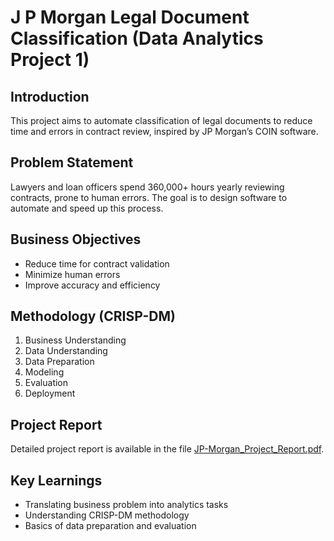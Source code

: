 # J P Morgan Legal Document Classification (Data Analytics Project 1)

## Introduction  
This project aims to automate classification of legal documents to reduce time and errors in contract review, inspired by JP Morgan’s COIN software.

## Problem Statement  
Lawyers and loan officers spend 360,000+ hours yearly reviewing contracts, prone to human errors. The goal is to design software to automate and speed up this process.

## Business Objectives  
- Reduce time for contract validation  
- Minimize human errors  
- Improve accuracy and efficiency  

## Methodology (CRISP-DM)  
1. Business Understanding  
2. Data Understanding  
3. Data Preparation  
4. Modeling  
5. Evaluation  
6. Deployment  

## Project Report  
Detailed project report is available in the file [JP-Morgan_Project_Report.pdf](./JP-Morgan_Project_Report.pdf).

## Key Learnings  
- Translating business problem into analytics tasks  
- Understanding CRISP-DM methodology  
- Basics of data preparation and evaluation  
